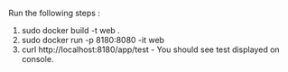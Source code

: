 Run the following steps :

1. sudo docker build -t web .
2. sudo docker run -p 8180:8080 -it web 
3. curl http://localhost:8180/app/test - You should see test displayed on console.
